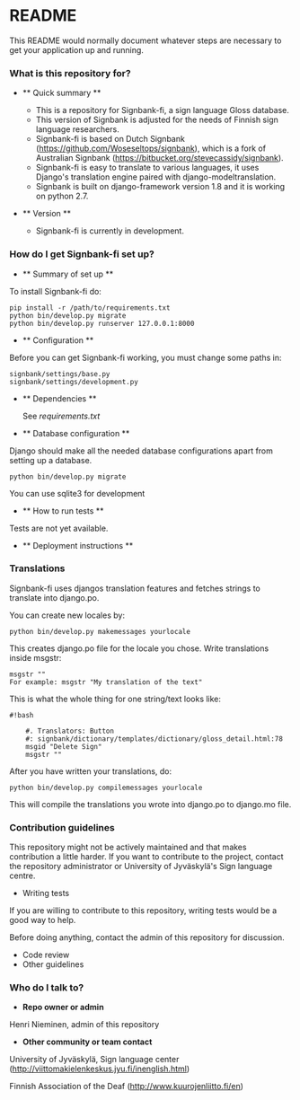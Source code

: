 # README #

This README would normally document whatever steps are necessary to get your application up and running.

### What is this repository for? ###

*   ** Quick summary **
    * This is a repository for Signbank-fi, a sign language Gloss database.
    * This version of Signbank is adjusted for the needs of Finnish sign language researchers.
    * Signbank-fi is based on Dutch Signbank (https://github.com/Woseseltops/signbank), which is a fork of Australian Signbank (https://bitbucket.org/stevecassidy/signbank).
    * Signbank-fi is easy to translate to various languages, it uses Django's translation engine paired with django-modeltranslation. 
    * Signbank is built on django-framework version 1.8 and it is working on python 2.7.

*   ** Version **

    * Signbank-fi is currently in development.

### How do I get Signbank-fi set up? ###

*   ** Summary of set up **

To install Signbank-fi do:

    pip install -r /path/to/requirements.txt
    python bin/develop.py migrate
    python bin/develop.py runserver 127.0.0.1:8000

*   ** Configuration **

Before you can get Signbank-fi working, you must change some paths in:  

    signbank/settings/base.py  
    signbank/settings/development.py                              

* ** Dependencies **

    See *requirements.txt*

*   ** Database configuration **

Django should make all the needed database configurations apart from setting up a database.

    python bin/develop.py migrate

You can use sqlite3 for development

*   ** How to run tests **

Tests are not yet available.

*   ** Deployment instructions **

### Translations ###

Signbank-fi uses djangos translation features and fetches strings to translate into django.po.

You can create new locales by:

    python bin/develop.py makemessages yourlocale

This creates django.po file for the locale you chose. Write translations inside msgstr:

    msgstr ""
    For example: msgstr "My translation of the text"

This is what the whole thing for one string/text looks like:

```
#!bash

    #. Translators: Button
    #: signbank/dictionary/templates/dictionary/gloss_detail.html:78
    msgid "Delete Sign"
    msgstr ""

```



After you have written your translations, do:

    python bin/develop.py compilemessages yourlocale

This will compile the translations you wrote into django.po to django.mo file.

### Contribution guidelines ###

This repository might not be actively maintained and that makes contribution a little harder.
If you want to contribute to the project, contact the repository administrator or University of Jyväskylä's Sign language centre.

* Writing tests

If you are willing to contribute to this repository, writing tests would be a good way to help.

Before doing anything, contact the admin of this repository for discussion.

* Code review
* Other guidelines

### Who do I talk to? ###

* **Repo owner or admin**

Henri Nieminen, admin of this repository

* **Other community or team contact**

University of Jyväskylä, Sign language center (http://viittomakielenkeskus.jyu.fi/inenglish.html)

Finnish Association of the Deaf (http://www.kuurojenliitto.fi/en)